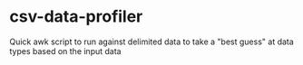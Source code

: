# csv-data-profiler
Quick awk script to run against delimited data to take a "best guess" at data types based on the input data

